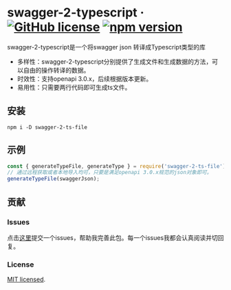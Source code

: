 # swagger-2-typescript &middot; [![GitHub license](https://img.shields.io/badge/license-MIT-blue.svg)](https://github.com/yl617341586/swagger-2-typescript/blob/main/LICENSE) [![npm version](https://img.shields.io/npm/v/swagger-2-ts-file.svg?style=flat)](https://www.npmjs.com/package/swagger-2-ts-file)
swagger-2-typescript是一个将swagger json 转译成Typescript类型的库

- 多样性：swagger-2-typescript分别提供了生成文件和生成数据的方法，可以自由的操作转译的数据。
- 时效性：支持openapi 3.0.x，后续根据版本更新。
- 易用性：只需要两行代码即可生成ts文件。

## 安装

`npm i -D swagger-2-ts-file`

## 示例

```javascript
const { generateTypeFile, generateType } = require('swagger-2-ts-file');
// 通过远程获取或者本地导入均可，只要是满足openapi 3.0.x规范的json对象即可。
generateTypeFile(swaggerJson);

```

## 贡献

### Issues

点击[这里](https://github.com/yl617341586/swagger-2-typescript/issues/new/choose)提交一个issues，帮助我完善此包。每一个issues我都会认真阅读并切回复。

### License

[MIT licensed](./LICENSE).